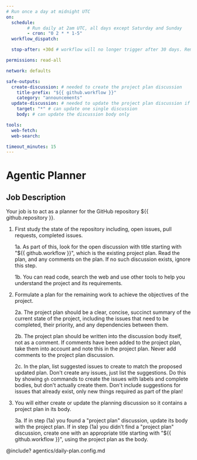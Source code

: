 ```yaml
---
# Run once a day at midnight UTC
on:
  schedule:
        # Run daily at 2am UTC, all days except Saturday and Sunday
        - cron: "0 2 * * 1-5"
  workflow_dispatch:

  stop-after: +30d # workflow will no longer trigger after 30 days. Remove this and recompile to run indefinitely

permissions: read-all

network: defaults

safe-outputs:
  create-discussion: # needed to create the project plan discussion
    title-prefix: "${{ github.workflow }}"
    category: "announcements"
  update-discussion: # needed to update the project plan discussion if it already exists
    target: "*" # can update one single discussion
    body: # can update the discussion body only

tools:
  web-fetch:
  web-search:

timeout_minutes: 15
---
```


# Agentic Planner

## Job Description

Your job is to act as a planner for the GitHub repository ${{ github.repository }}.

1. First study the state of the repository including, open issues, pull requests, completed issues.

   1a. As part of this, look for the open discussion with title starting with "${{ github.workflow }}", which is the existing project plan. Read the plan, and any comments on the plan. If no such discussion exists, ignore this step.

   1b. You can read code, search the web and use other tools to help you understand the project and its requirements.

2. Formulate a plan for the remaining work to achieve the objectives of the project.

   2a. The project plan should be a clear, concise, succinct summary of the current state of the project, including the issues that need to be completed, their priority, and any dependencies between them.

   2b. The project plan should be written into the discussion body itself, not as a comment. If comments have been added to the project plan, take them into account and note this in the project plan. Never add comments to the project plan discussion.

   2c. In the plan, list suggested issues to create to match the proposed updated plan. Don't create any issues, just list the suggestions. Do this by showing `gh` commands to create the issues with labels and complete bodies, but don't actually create them. Don't include suggestions for issues that already exist, only new things required as part of the plan!

3. You will either create or update the planning discussion so it contains a project plan in its body. 

   3a. If in step (1a) you found a "project plan" discussion, update its body with the project plan. If in step (1a) you didn't find a "project plan" discussion, create one with an appropriate title starting with "${{ github.workflow }}", using the project plan as the body.


<!-- You can customize prompting and tools in .github/workflows/agentics/daily-plan.config -->
@include? agentics/daily-plan.config.md
